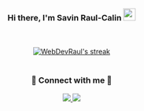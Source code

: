 <h3 align='center'>
  Hi there, I'm Savin Raul-Calin <img src="https://media.giphy.com/media/hvRJCLFzcasrR4ia7z/giphy.gif" width="25px">
</h3>
<br>
<!-- <section align="center">
  <a href="https://github.com/webdevraul">
  <img height="180em" src="https://github-readme-stats.vercel.app/api?username=webdevraul&show_icons=true&theme=react"/>
  <img height="180em" src="https://github-readme-stats.vercel.app/api/top-langs/?username=webdevraul&layout=compact&langs_count=8&theme=react"/>
  </a>
</section> -->
<br>
<section align="center">
  <a href="https://github.com/WebDevRaul/github-readme-streak-stats">
  <img alt="WebDevRaul's streak" src="https://github-readme-streak-stats.herokuapp.com?user=WebDevRaul&theme=react&hide_border=true&date_format=j%20M%5B%20Y%5D"/>
  </a>
</section>
<br>
<section align='center'>
  <h3>🔗 Connect with me 🔗</h3>
  <a href = "mailto:webdevraul@gmail.com">
    <img src="https://img.shields.io/badge/-Gmail-%23333?style=for-the-badge&logo=gmail&logoColor=white" target="_blank">
  </a>
  <a href="https://www.linkedin.com/in/Savin-Raul-Calin" target="_blank">
    <img src="https://img.shields.io/badge/-LinkedIn-%230077B5?style=for-the-badge&logo=linkedin&logoColor=white" target="_blank">
  </a>
</section>
